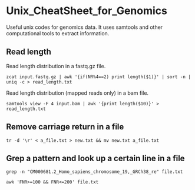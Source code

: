 # Unix_CheatSheet_for_Genomics
Useful unix codes for genomics data. It uses samtools and other computational tools to extract information.

## Read length
Read length distribution in a fastq.gz file.
```
zcat input.fastq.gz | awk '{if(NR%4==2) print length($1)}' | sort -n | uniq -c > read_length.txt

```

Read length distribution (mapped reads only) in a bam file. 
```
samtools view -F 4 input.bam | awk '{print length($10)}' > read_length.txt
```

## Remove carriage return in a file
```
tr -d '\r' < a_file.txt > new.txt && mv new.txt a_file.txt
```

## Grep a pattern and look up a certain line in a file
```
grep -n "CM000681.2_Homo_sapiens_chromosome_19,_GRCh38_re" file.txt 
```

```
awk 'FNR>=100 && FNR<=200' file.txt
```
